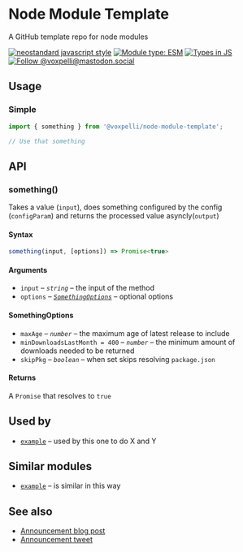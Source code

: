 # Node Module Template

A GitHub template repo for node modules

<!--
[![npm version](https://img.shields.io/npm/v/@voxpelli/node-module-template.svg?style=flat)](https://www.npmjs.com/package/@voxpelli/node-module-template)
[![npm downloads](https://img.shields.io/npm/dm/@voxpelli/node-module-template.svg?style=flat)](https://www.npmjs.com/package/@voxpelli/node-module-template)
-->
[![neostandard javascript style](https://img.shields.io/badge/code_style-neostandard-7fffff?style=flat&labelColor=ff80ff)](https://github.com/neostandard/neostandard)
[![Module type: ESM](https://img.shields.io/badge/module%20type-esm-brightgreen)](https://github.com/voxpelli/badges-cjs-esm)
[![Types in JS](https://img.shields.io/badge/types_in_js-yes-brightgreen)](https://github.com/voxpelli/types-in-js)
[![Follow @voxpelli@mastodon.social](https://img.shields.io/mastodon/follow/109247025527949675?domain=https%3A%2F%2Fmastodon.social&style=social)](https://mastodon.social/@voxpelli)

## Usage

### Simple

```javascript
import { something } from '@voxpelli/node-module-template';

// Use that something
```

## API

### something()

Takes a value (`input`), does something configured by the config (`configParam`) and returns the processed value asyncly(`output`)

#### Syntax

```ts
something(input, [options]) => Promise<true>
```

#### Arguments

* `input` – _`string`_ – the input of the method
* `options` – _[`SomethingOptions`](#somethingoptions)_ – optional options

#### SomethingOptions

* `maxAge` – _`number`_ – the maximum age of latest release to include
* `minDownloadsLastMonth = 400` – _`number`_ – the minimum amount of downloads needed to be returned
* `skipPkg` – _`boolean`_ – when set skips resolving `package.json`

#### Returns

A `Promise` that resolves to `true`

## Used by

* [`example`](https://example.com/) – used by this one to do X and Y

## Similar modules

* [`example`](https://example.com/) – is similar in this way

## See also

* [Announcement blog post](#)
* [Announcement tweet](#)
